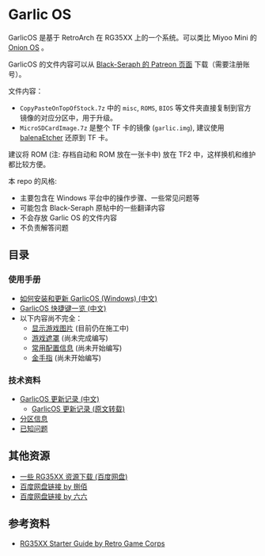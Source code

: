 # Garlic OS

GarlicOS 是基于 RetroArch 在 RG35XX 上的一个系统。可以类比 Miyoo Mini 的 [Onion OS](https://github.com/OnionUI/Onion) 。

GarlicOS 的文件内容可以从 [Black-Seraph 的 Patreon 页面](https://www.patreon.com/posts/76561333) 下载（需要注册账号）。

文件内容：

- `CopyPasteOnTopOfStock.7z` 中的 `misc`, `ROMS`, `BIOS` 等文件夹直接复制到官方镜像的对应分区中，用于升级。
- `MicroSDCardImage.7z` 是整个 TF 卡的镜像 (`garlic.img`), 建议使用 [balenaEtcher](https://www.balena.io/etcher/) 还原到 TF 卡。

建议将 ROM (注: 存档自动和 ROM 放在一张卡中) 放在 TF2 中，这样换机和维护都比较方便。

本 repo 的风格:

- 主要包含在 Windows 平台中的操作步骤、一些常见问题等
- 可能包含 Black-Seraph 原帖中的一些翻译内容
- 不会存放 Garlic OS 的文件内容
- 不负责解答问题

## 目录

### 使用手册

- [如何安装和更新 GarlicOS (Windows) (中文)](./installation.windows.zh_CN.md)
- [GarlicOS 快捷键一览 (中文)](./hotkeys.zh_CN.md)
- 以下内容尚不完全：
  - [显示游戏图片](./thumbnails.zh_CN.md) (目前仍在施工中)
  - [游戏遮罩](./bezels.zh_CN.md) (尚未完成编写)
  - [常用配置信息](./configuration.zh_CN.md) (尚未开始编写)
  - [金手指](./cheats.zh_CN.md) (尚未开始编写)

### 技术资料

- [GarlicOS 更新记录 (中文)](./changelog.zh_CN.md)
  - [GarlicOS 更新记录 (原文转载)](./changelog.en_US.md)
- [分区信息](./partitions.zh_CN.md)
- [已知问题](./known_issues.zh_CN.md)

## 其他资源

- [一些 RG35XX 资源下载 (百度网盘)](https://pan.baidu.com/s/1jHsoRIHnCFNSarL5DOmkJA?pwd=35xx)
- [百度网盘链接 by 捌佰](https://pan.baidu.com/s/1SZW7v1PogrKP2ZC2GMif8A?pwd=dqd3)
- [百度网盘链接 by 六六](https://pan.baidu.com/s/1kbVz_cNWY7TAAVHgfAzYZQ?pwd=0663)

## 参考资料

- [RG35XX Starter Guide by Retro Game Corps](https://retrogamecorps.com/2023/01/03/anbernic-rg35xx-starter-guide/)
